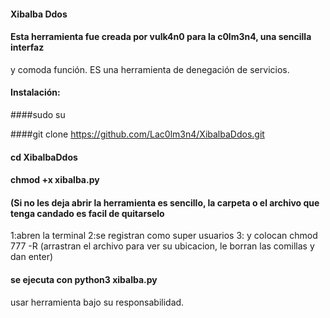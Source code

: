 #### Xibalba Ddos

#### Esta herramienta fue creada por vulk4n0 para la c0lm3n4, una sencilla interfaz
y comoda función. ES una herramienta de denegación de servicios.

#### Instalación:

####sudo su

####git clone https://github.com/Lac0lm3n4/XibalbaDdos.git

#### cd XibalbaDdos

#### chmod +x xibalba.py

#### (Si no les deja abrir la herramienta es sencillo, la carpeta o el archivo que tenga candado es facil de quitarselo
1:abren la terminal
2:se registran como super usuarios
3: y colocan chmod 777 -R (arrastran el archivo para ver su ubicacion, le borran las comillas y dan enter)

#### se ejecuta con python3 xibalba.py


usar herramienta bajo su responsabilidad.
